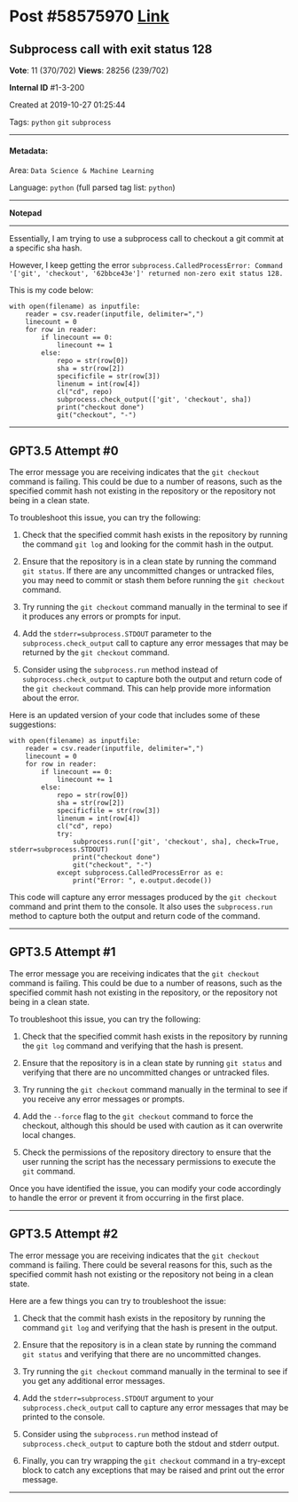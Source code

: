 
# Post \#58575970 [Link](https://stackoverflow.com/questions/58575970/)

## Subprocess call with exit status 128

**Vote**: 11 (370/702) **Views**: 28256 (239/702) 

**Internal ID** \#1-3-200

Created at 2019-10-27 01:25:44

Tags: `python` `git` `subprocess`

----------

#### Metadata:

Area: `Data Science & Machine Learning`

Language: `python` (full parsed tag list: `python`)

----------

**Notepad**


----------

Essentially, I am trying to use a subprocess call to checkout a git commit at a specific sha hash.

However, I keep getting the error `subprocess.CalledProcessError: Command '['git', 'checkout', '62bbce43e']' returned non-zero exit status 128.`

This is my code below:

```
with open(filename) as inputfile:
    reader = csv.reader(inputfile, delimiter=",")
    linecount = 0
    for row in reader:
        if linecount == 0:
            linecount += 1
        else:
            repo = str(row[0])
            sha = str(row[2])
            specificfile = str(row[3])
            linenum = int(row[4])
            cl("cd", repo)
            subprocess.check_output(['git', 'checkout', sha])
            print("checkout done")
            git("checkout", "-")
```



----------
        
## GPT3.5 Attempt \#0

The error message you are receiving indicates that the `git checkout` command is failing. This could be due to a number of reasons, such as the specified commit hash not existing in the repository or the repository not being in a clean state.

To troubleshoot this issue, you can try the following:

1. Check that the specified commit hash exists in the repository by running the command `git log` and looking for the commit hash in the output.

2. Ensure that the repository is in a clean state by running the command `git status`. If there are any uncommitted changes or untracked files, you may need to commit or stash them before running the `git checkout` command.

3. Try running the `git checkout` command manually in the terminal to see if it produces any errors or prompts for input.

4. Add the `stderr=subprocess.STDOUT` parameter to the `subprocess.check_output` call to capture any error messages that may be returned by the `git checkout` command.

5. Consider using the `subprocess.run` method instead of `subprocess.check_output` to capture both the output and return code of the `git checkout` command. This can help provide more information about the error.

Here is an updated version of your code that includes some of these suggestions:

```
with open(filename) as inputfile:
    reader = csv.reader(inputfile, delimiter=",")
    linecount = 0
    for row in reader:
        if linecount == 0:
            linecount += 1
        else:
            repo = str(row[0])
            sha = str(row[2])
            specificfile = str(row[3])
            linenum = int(row[4])
            cl("cd", repo)
            try:
                subprocess.run(['git', 'checkout', sha], check=True, stderr=subprocess.STDOUT)
                print("checkout done")
                git("checkout", "-")
            except subprocess.CalledProcessError as e:
                print("Error: ", e.output.decode())
``` 

This code will capture any error messages produced by the `git checkout` command and print them to the console. It also uses the `subprocess.run` method to capture both the output and return code of the command.

--------

## GPT3.5 Attempt \#1

The error message you are receiving indicates that the `git checkout` command is failing. This could be due to a number of reasons, such as the specified commit hash not existing in the repository, or the repository not being in a clean state.

To troubleshoot this issue, you can try the following:

1. Check that the specified commit hash exists in the repository by running the `git log` command and verifying that the hash is present.

2. Ensure that the repository is in a clean state by running `git status` and verifying that there are no uncommitted changes or untracked files.

3. Try running the `git checkout` command manually in the terminal to see if you receive any error messages or prompts.

4. Add the `--force` flag to the `git checkout` command to force the checkout, although this should be used with caution as it can overwrite local changes.

5. Check the permissions of the repository directory to ensure that the user running the script has the necessary permissions to execute the `git` command.

Once you have identified the issue, you can modify your code accordingly to handle the error or prevent it from occurring in the first place.

--------

## GPT3.5 Attempt \#2

The error message you are receiving indicates that the `git checkout` command is failing. There could be several reasons for this, such as the specified commit hash not existing or the repository not being in a clean state.

Here are a few things you can try to troubleshoot the issue:

1. Check that the commit hash exists in the repository by running the command `git log` and verifying that the hash is present in the output.

2. Ensure that the repository is in a clean state by running the command `git status` and verifying that there are no uncommitted changes.

3. Try running the `git checkout` command manually in the terminal to see if you get any additional error messages.

4. Add the `stderr=subprocess.STDOUT` argument to your `subprocess.check_output` call to capture any error messages that may be printed to the console.

5. Consider using the `subprocess.run` method instead of `subprocess.check_output` to capture both the stdout and stderr output.

6. Finally, you can try wrapping the `git checkout` command in a try-except block to catch any exceptions that may be raised and print out the error message.

--------
